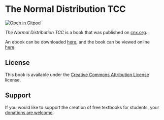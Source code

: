 # The Normal Distribution TCC

[![Open in Gitpod](https://gitpod.io/button/open-in-gitpod.svg)](https://gitpod.io/from-referrer/)

_The Normal Distribution TCC_ is a book that was published on [cnx.org](https://cnx.org/).

An ebook can be downloaded [here](https://github.com/cnx-user-books/cnxbook-the-normal-distribution-tcc/releases/latest), and the book can be viewed online [here](https://github.com/cnx-user-books/cnxbook-the-normal-distribution-tcc/releases/latest).

## License
This book is available under the [Creative Commons Attribution License](./LICENSE) license.

## Support
If you would like to support the creation of free textbooks for students, your [donations are welcome](https://riceconnect.rice.edu/donation/support-openstax-banner).
